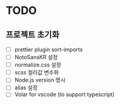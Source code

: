 # TODO

## 프로젝트 초기화

- [ ] prettier plugin sort-imports
- [ ] NotoSansKR 설정
- [ ] normalize.css 설정
- [ ] scss 컬러값 변수화
- [ ] Node.js version 명시
- [ ] alias 설정
- [ ] Volar for vscode (to support typescript)
